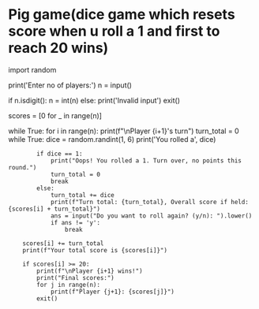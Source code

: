 # Pig game(dice game which resets score when u roll a 1 and first to reach 20 wins)
import random

print('Enter no of players:')
n = input()

if n.isdigit():
    n = int(n)
else:
    print('Invalid input')
    exit()

scores = [0 for _ in range(n)]

while True:
    for i in range(n):
        print(f"\nPlayer {i+1}'s turn")
        turn_total = 0
        while True:
            dice = random.randint(1, 6)
            print('You rolled a', dice)

            if dice == 1:
                print("Oops! You rolled a 1. Turn over, no points this round.")
                turn_total = 0
                break
            else:
                turn_total += dice
                print(f"Turn total: {turn_total}, Overall score if held: {scores[i] + turn_total}")
                ans = input("Do you want to roll again? (y/n): ").lower()
                if ans != 'y':
                    break

        scores[i] += turn_total
        print(f"Your total score is {scores[i]}")

        if scores[i] >= 20:
            print(f"\nPlayer {i+1} wins!")
            print("Final scores:")
            for j in range(n):
                print(f"Player {j+1}: {scores[j]}")
            exit()

